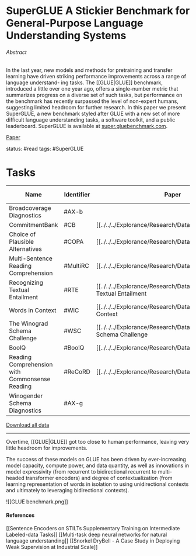 # SuperGLUE A Stickier Benchmark for General-Purpose Language Understanding Systems

###### Abstract

In the last year, new models and methods for pretraining and transfer learning have driven striking performance improvements across a range of language understand- ing tasks. The [[GLUE|GLUE]] benchmark, introduced a little over one year ago, offers a single-number metric that summarizes progress on a diverse set of such tasks, but performance on the benchmark has recently surpassed the level of non-expert humans, suggesting limited headroom for further research. In this paper we present SuperGLUE, a new benchmark styled after GLUE with a new set of more difficult language understanding tasks, a software toolkit, and a public leaderboard. SuperGLUE is available at [super.gluebenchmark.com](https://super.gluebenchmark.com/tasks).

[Paper](https://arxiv.org/pdf/1905.00537.pdf)

status: #read
tags: #SuperGLUE

# Tasks

| Name | Identifier | Paper | Download | More Info | Metric |
|---|---|---|---|---|---|
|Broadcoverage Diagnostics|#AX-b||[Link](https://dl.fbaipublicfiles.com/glue/superglue/data/v2/AX-b.zip)|[Link](https://gluebenchmark.com/diagnostics)|Matthew's Corr|
|CommitmentBank|#CB|[[../../../Explorance/Research/Dataset/CommitmentBank|Link]]|[Link](https://dl.fbaipublicfiles.com/glue/superglue/data/v2/CB.zip)|[Link](https://github.com/mcdm/CommitmentBank)|Avg. F1/Accuracy|
|Choice of Plausible Alternatives|#COPA|[[../../../Explorance/Research/Dataset/COPA|Link]]|[Link](https://dl.fbaipublicfiles.com/glue/superglue/data/v2/COPA.zip)|[Link](http://people.ict.usc.edu/~gordon/copa.html)|Accuracy|
|Multi-Sentence Reading Comprehension|#MultiRC|[[../../../Explorance/Research/Dataset/MultiRC|Link]]|[Link](https://dl.fbaipublicfiles.com/glue/superglue/data/v2/MultiRC.zip)|[Link](https://cogcomp.org/multirc/)|F1a/EM|
|Recognizing Textual Entailment|#RTE|[[../../../Explorance/Research/Dataset/Recognizing Textual Entailment|Link]]|[Link](https://dl.fbaipublicfiles.com/glue/superglue/data/v2/RTE.zip)|[Link](https://aclweb.org/aclwiki/Recognizing_Textual_Entailment)|Accuracy|
|Words in Context|#WiC|[[../../../Explorance/Research/Dataset/WiC Word-in-Context|Link]]|[Link](https://dl.fbaipublicfiles.com/glue/superglue/data/v2/WiC.zip)|[Link](https://pilehvar.github.io/wic/)|Accuracy|
|The Winograd Schema Challenge|#WSC|[[../../../Explorance/Research/Dataset/WSC - Winograd Schema Challenge|Link]]|[Link](https://dl.fbaipublicfiles.com/glue/superglue/data/v2/WSC.zip)|[Link](https://cs.nyu.edu/faculty/davise/papers/WinogradSchemas/WS.html)|Accuracy|
|BoolQ|#BoolQ|[[../../../Explorance/Research/Dataset/BoolQ|Link]]|[Link](https://dl.fbaipublicfiles.com/glue/superglue/data/v2/BoolQ.zip)|[Link](https://github.com/google-research-datasets/boolean-questions)|Accuracy|
|Reading Comprehension with Commonsense Reading|#ReCoRD|[[../../../Explorance/Research/Dataset/ReCoRD|Link]]|[Link](https://dl.fbaipublicfiles.com/glue/superglue/data/v2/ReCoRD.zip)|[Link](https://sheng-z.github.io/ReCoRD-explorer/)|F1/Accuracy|
|Winogender Schema Diagnostics|#AX-g||[Link](https://dl.fbaipublicfiles.com/glue/superglue/data/v2/AX-g.zip)|[Link](https://github.com/rudinger/winogender-schemas)|Gender Parity/Accuracy|

[Download all data](https://dl.fbaipublicfiles.com/glue/superglue/data/v2/combined.zip)

---

Overtime, [[GLUE|GLUE]] got too close to human performance, leaving very little headroom for improvements.

The success of these models on GLUE has been driven by ever-increasing model capacity, compute power, and data quantity, as well as innovations in model expressivity (from recurrent to bidirectional recurrent to multi-headed transformer encoders) and degree of contextualization (from learning representation of words in isolation to using unidirectional contexts and ultimately to leveraging bidirectional contexts).

![[GLUE benchmark.png]]


#### References

[[Sentence Encoders on STILTs Supplementary Training on Intermediate Labeled-data Tasks]]
[[Multi-task deep neural networks for natural language understanding]]
[[Snorkel DryBell - A Case Study in Deploying Weak Supervision at Industrial Scale]]
